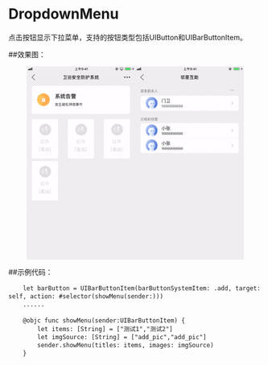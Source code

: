 # DropdownMenu
点击按钮显示下拉菜单，支持的按钮类型包括UIButton和UIBarButtonItem。

##效果图：
<center class="half">
    <img src="https://github.com/LynnCheng/DropdownMenu/blob/master/2.gif" width="216" height="384" alt="效果图" align=center><img src="https://github.com/LynnCheng/DropdownMenu/blob/master/3.gif" width="216" height="384" alt="效果图" align=center>
</center>

##示例代码：
```
    let barButton = UIBarButtonItem(barButtonSystemItem: .add, target: self, action: #selector(showMenu(sender:)))
    ......
    
    @objc func showMenu(sender:UIBarButtonItem) {
        let items: [String] = ["测试1","测试2"]
        let imgSource: [String] = ["add_pic","add_pic"]
        sender.showMenu(titles: items, images: imgSource)
    }
```


